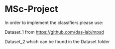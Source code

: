 # MSc-Project
In order to implement the classifiers please use:

Dataset_1 from https://github.com/das-lab/mpsd

Dataset_2 which can be found in the Dataset folder
